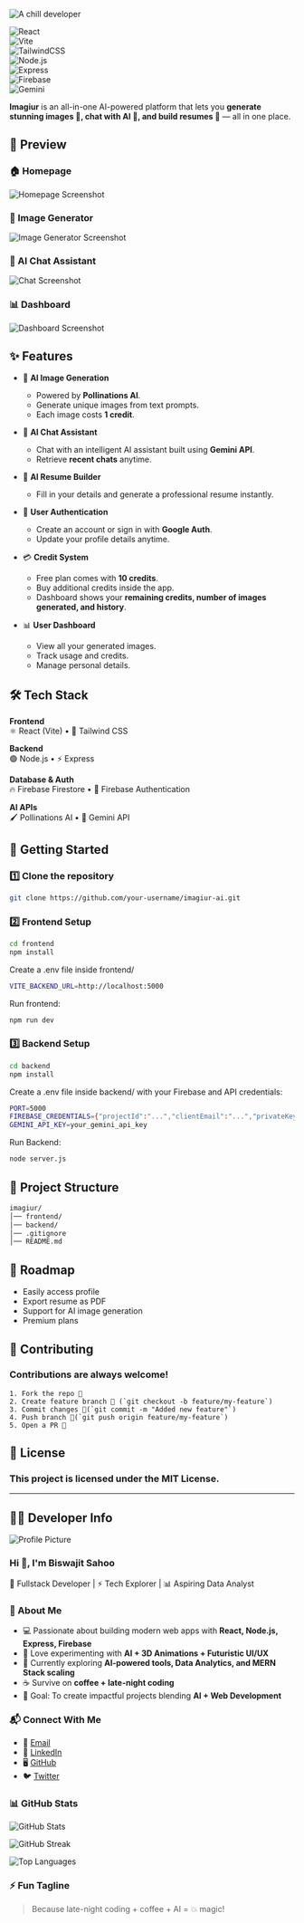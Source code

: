 ![A chill developer](https://user-images.githubusercontent.com/74038190/212749171-b84692a8-2b04-4e3b-93ca-ac14705da224.gif)

![React](https://img.shields.io/badge/Frontend-React-61DAFB?logo=react&logoColor=white)  
![Vite](https://img.shields.io/badge/Build-Vite-646CFF?logo=vite&logoColor=white)  
![TailwindCSS](https://img.shields.io/badge/Style-TailwindCSS-38B2AC?logo=tailwind-css&logoColor=white)  
![Node.js](https://img.shields.io/badge/Backend-Node.js-339933?logo=node.js&logoColor=white)  
![Express](https://img.shields.io/badge/Framework-Express-000000?logo=express&logoColor=white)  
![Firebase](https://img.shields.io/badge/Database-Firebase-FFCA28?logo=firebase&logoColor=white)  
![Gemini](https://img.shields.io/badge/AI-Gemini_API-4285F4?logo=google&logoColor=white)

**Imagiur** is an all-in-one AI-powered platform that lets you **generate stunning images 🎨, chat with AI 🤖, and build resumes 📄** — all in one place.

## 📸 Preview

### 🏠 Homepage

![Homepage Screenshot](./frontend/src/assets/homepage.png)

### 🎨 Image Generator

![Image Generator Screenshot](./frontend/src/assets/imagegen.png)

### 🤖 AI Chat Assistant

![Chat Screenshot](./frontend/src/assets/chatsection.png)

### 📊 Dashboard

![Dashboard Screenshot](./frontend/src/assets/dashboardsection.png)

## ✨ Features

- 🎨 **AI Image Generation**

  - Powered by **Pollinations AI**.
  - Generate unique images from text prompts.
  - Each image costs **1 credit**.

- 🤖 **AI Chat Assistant**

  - Chat with an intelligent AI assistant built using **Gemini API**.
  - Retrieve **recent chats** anytime.

- 📄 **AI Resume Builder**

  - Fill in your details and generate a professional resume instantly.

- 👤 **User Authentication**

  - Create an account or sign in with **Google Auth**.
  - Update your profile details anytime.

- 💳 **Credit System**

  - Free plan comes with **10 credits**.
  - Buy additional credits inside the app.
  - Dashboard shows your **remaining credits, number of images generated, and history**.

- 📊 **User Dashboard**
  - View all your generated images.
  - Track usage and credits.
  - Manage personal details.

## 🛠️ Tech Stack

**Frontend**  
⚛️ React (Vite) • 🎨 Tailwind CSS

**Backend**  
🟢 Node.js • ⚡ Express

**Database & Auth**  
🔥 Firebase Firestore • 🔑 Firebase Authentication

**AI APIs**  
🖌️ Pollinations AI • 💬 Gemini API

## 🚀 Getting Started

### 1️⃣ Clone the repository

```bash
git clone https://github.com/your-username/imagiur-ai.git
```

### 2️⃣ Frontend Setup

```bash
cd frontend
npm install
```

Create a .env file inside frontend/

```bash
VITE_BACKEND_URL=http://localhost:5000
```

Run frontend:

```bash
npm run dev
```

### 3️⃣ Backend Setup

```bash
cd backend
npm install
```

Create a .env file inside backend/ with your Firebase and API credentials:

```bash
PORT=5000
FIREBASE_CREDENTIALS={"projectId":"...","clientEmail":"...","privateKey":"..."}
GEMINI_API_KEY=your_gemini_api_key
```

Run Backend:

```bash
node server.js
```

## 📂 Project Structure

```bash
imagiur/
│── frontend/
│── backend/
│── .gitignore
│── README.md

```

## 🎯 Roadmap

- Easily access profile
- Export resume as PDF
- Support for AI image generation
- Premium plans

## 🤝 Contributing

### Contributions are always welcome!

    1. Fork the repo 🍴
    2. Create feature branch 🌱 (`git checkout -b feature/my-feature`)
    3. Commit changes 📝(`git commit -m "Added new feature"`)
    4. Push branch 🚀(`git push origin feature/my-feature`)
    5. Open a PR 🎉

## 📜 License

### This project is licensed under the MIT License.

---

## 👨‍💻 Developer Info

![Profile Picture](https://github.com/bisu2580.png)

### Hi 👋, I'm **Biswajit Sahoo**

🚀 Fullstack Developer | ⚡ Tech Explorer | 📊 Aspiring Data Analyst

### 🌟 About Me

- 💻 Passionate about building modern web apps with **React, Node.js, Express, Firebase**
- 🎨 Love experimenting with **AI + 3D Animations + Futuristic UI/UX**
- 🌱 Currently exploring **AI-powered tools, Data Analytics, and MERN Stack scaling**
- ☕ Survive on **coffee + late-night coding**
- 🎯 Goal: To create impactful projects blending **AI + Web Development**

### 📬 Connect With Me

- 📧 [Email](mailto:biswajitsahoo1424@gmail.com)
- 💼 [LinkedIn](https://www.linkedin.com/in/biswajit-sahoo3/)
- 🖥️ [GitHub](https://github.com/bisu2580)
- 🐦 [Twitter](https://twitter.com/sahoobiswajit13)

### 📊 GitHub Stats

![GitHub Stats](https://github-readme-stats.vercel.app/api?username=bisu2580&show_icons=true&theme=radical)

![GitHub Streak](https://github-readme-streak-stats.herokuapp.com/?user=bisu2580&theme=radical)

![Top Languages](https://github-readme-stats.vercel.app/api/top-langs/?username=bisu2580&layout=compact&theme=radical)

### ⚡ Fun Tagline

> Because late-night coding + coffee + AI = 💥 magic!
